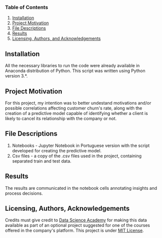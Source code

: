 ### Table of Contents

1. [Installation](#installation)
2. [Project Motivation](#motivation)
3. [File Descriptions](#files)
4. [Results](#results)
5. [Licensing, Authors, and Acknowledgements](#licensing)

## Installation <a name="installation"></a>

All the necessary libraries to run the code were already available in Anaconda distribution of Python. This script was written using Python version 3.*.

## Project Motivation<a name="motivation"></a>

For this project, my intention was to better undestand motivations and/or possible correlations affecting customer churn's rate, along with the creation of a predictive model capable of identifying whether a client is likely to cancel its relationship with the company or not.

## File Descriptions <a name="files"></a>

1. Notebooks - Jupyter Notebook in Portuguese version with the script developed for creating the predictive model.
2. Csv files - a copy of the .csv files used in the project, containing separated train and test data.

## Results<a name="results"></a>

The results are communicated in the notebook cells annotating insights and process decisions.

## Licensing, Authors, Acknowledgements<a name="licensing"></a>

Credits must give credit to [Data Science Academy](https://www.datascienceacademy.com.br/) for making this data available as part of an optional project suggested for one of the courses offered in the company's platform.
This project is under [MIT License](https://github.com/evertonbin/customer-churn/blob/master/LICENSE).
